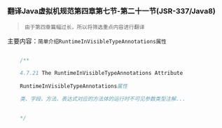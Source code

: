 ### 翻译Java虚拟机规范第四章第七节-第二十一节(JSR-337/Java8)

> `由于第四章篇幅过长，所以将筛选重点内容进行翻译`

主要内容：`简单介绍RuntimeInVisibleTypeAnnotations属性`


```java

    /**

    4.7.21 The RuntimeInVisibleTypeAnnotations Attribute
    
    RuntimeInVisibleTypeAnnotations属性

    类、字段、方法、表达式对应的方法体的运行时不可见参数类型注解...
    

    */



```